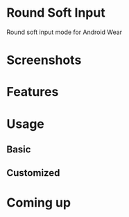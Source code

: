 # Round Soft Input

Round soft input mode for Android Wear

# Screenshots

# Features

# Usage

## Basic

## Customized

# Coming up
